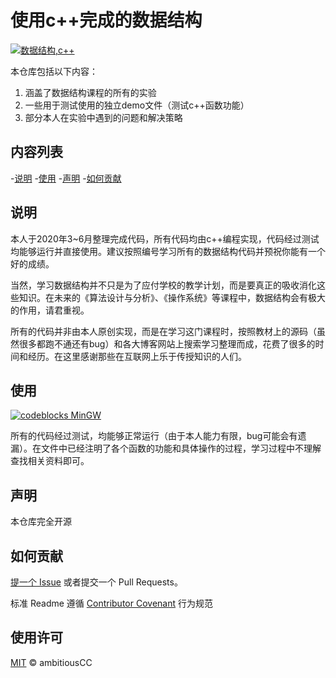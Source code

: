 # 使用c++完成的数据结构

[![数据结构,c++](https://img.shields.io/badge/%E6%95%B0%E6%8D%AE%E7%BB%93%E6%9E%84-C%2B%2B-brightgreen)](https://github.com/ambitiousCC/DataStructure)

本仓库包括以下内容：
1. 涵盖了数据结构课程的所有的实验
2. 一些用于测试使用的独立demo文件（测试c++函数功能）
3. 部分本人在实验中遇到的问题和解决策略

## 内容列表

-[说明](#说明)
-[使用](#使用)
-[声明](#声明)
-[如何贡献](#如何贡献)

## 说明

本人于2020年3~6月整理完成代码，所有代码均由c++编程实现，代码经过测试均能够运行并直接使用。建议按照编号学习所有的数据结构代码并预祝你能有一个好的成绩。

当然，学习数据结构并不只是为了应付学校的教学计划，而是要真正的吸收消化这些知识。在未来的《算法设计与分析》、《操作系统》等课程中，数据结构会有极大的作用，请君重视。

所有的代码并非由本人原创实现，而是在学习这门课程时，按照教材上的源码（虽然很多都跑不通还有bug）和各大博客网站上搜索学习整理而成，花费了很多的时间和经历。在这里感谢那些在互联网上乐于传授知识的人们。

## 使用

[![codeblocks MinGW](https://img.shields.io/badge/Codeblocks-MinGW-yellow)](https://github.com/ambitiousCC/DataStructure)

所有的代码经过测试，均能够正常运行（由于本人能力有限，bug可能会有遗漏）。在文件中已经注明了各个函数的功能和具体操作的过程，学习过程中不理解查找相关资料即可。

## 声明

本仓库完全开源

## 如何贡献

[提一个 Issue](https://github.com/ambitiousCC/DataStructure/issues/new) 或者提交一个 Pull Requests。

标准 Readme 遵循 [Contributor Covenant](http://contributor-convenant.org/version/1/3/0) 行为规范

## 使用许可

[MIT](LICENSE) © ambitiousCC